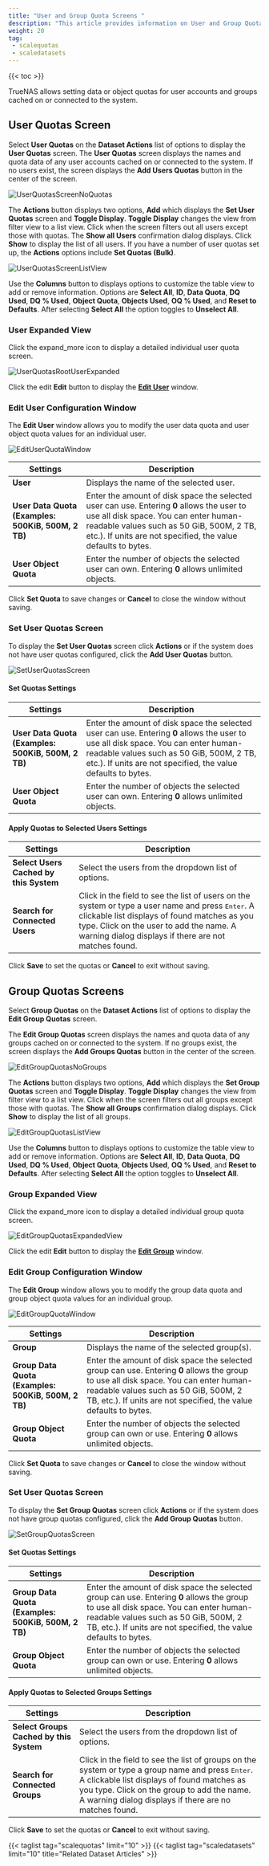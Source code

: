 ```yaml
---
title: "User and Group Quota Screens "
description: "This article provides information on User and Group Quota screen settings and functions."
weight: 20
tag: 
 - scalequotas
 - scaledatasets
---
```


{{< toc >}}

TrueNAS allows setting data or object quotas for user accounts and groups cached on or connected to the system. 

## User Quotas Screen
Select **User Quotas** on the **Dataset Actions** list of options to display the **User Quotas** screen.
The **User Quotas** screen displays the names and quota data of any user accounts cached on or connected to the system. If no users exist, the screen displays the **Add Users Quotas** button in the center of the screen.

![UserQuotasScreenNoQuotas](/images/SCALE/22.02/UserQuotasScreenNoQuotas.png "User Quotas Screen")

The **Actions** button displays two options, **Add** which displays the **Set User Quotas** screen and **Toggle Display**.
**Toggle Display** changes the view from filter view to a list view. Click when the screen filters out all users except those with quotas. The **Show all Users** confirmation dialog displays. Click **Show** to display the list of all users. 
If you have a number of user quotas set up, the **Actions** options include **Set Quotas (Bulk)**.

![UserQuotasScreenListView](/images/SCALE/22.02/UserQuotasScreenListView.png "User Quotas List View")

Use the **Columns** button to displays options to customize the table view to add or remove information. Options are **Select All**, **ID**, **Data Quota**, **DQ Used**, **DQ % Used**, **Object Quota**, **Objects Used**, **OQ % Used**, and **Reset to Defaults**. After selecting **Select All** the option toggles to **Unselect All**.

### User Expanded View
Click the <span class="material-icons">expand_more</span> icon to display a detailed individual user quota screen.

![UserQuotasRootUserExpanded](/images/SCALE/22.02/UserQuotasRootUserExpanded.png "User Quotas Expanded View")

Click the <span class="material-icons">edit</span> **Edit** button to display the **[Edit User](#edit-user-configuration-window)** window.

### Edit User Configuration Window
The **Edit User** window allows you to modify the user data quota and user object quota values for an individual user.

![EditUserQuotaWindow](/images/SCALE/22.02/EditUserQuotaWindow.png "Edit User Quota")

| Settings | Description |
|----------|-------------|
| **User** | Displays the name of the selected user. |
| **User Data Quota (Examples: 500KiB, 500M, 2 TB)** | Enter the amount of disk space the selected user can use. Entering **0** allows the user to use all disk space. You can enter human-readable values such as 50 GiB, 500M, 2 TB, etc.). If units are not specified, the value defaults to bytes.  |
| **User Object Quota** | Enter the number of objects the selected user can own. Entering **0** allows unlimited objects. |

Click **Set Quota** to save changes or **Cancel** to close the window without saving.

### Set User Quotas Screen
To display the **Set User Quotas** screen click **Actions** or if the system does not have user quotas configured, click the **Add User Quotas** button.

![SetUserQuotasScreen](/images/SCALE/22.02/SetUserQuotasScreen.png "Set User Quotas")

#### Set Quotas Settings
| Settings | Description |
|----------|-------------|
| **User Data Quota (Examples: 500KiB, 500M, 2 TB)** | Enter the amount of disk space the selected user can use. Entering **0** allows the user to use all disk space. You can enter human-readable values such as 50 GiB, 500M, 2 TB, etc.). If units are not specified, the value defaults to bytes. |
| **User Object Quota** | Enter the number of objects the selected user can own. Entering **0** allows unlimited objects. |

#### Apply Quotas to Selected Users Settings
| Settings | Description |
|----------|-------------|
| **Select Users Cached by this System** | Select the users from the dropdown list of options. |
| **Search for Connected Users** | Click in the field to see the list of users on the system or type a user name and press <kbd>Enter</kbd>. A clickable list displays of found matches as you type. Click on the user to add the name. A warning dialog displays if there are not matches found. |

Click **Save** to set the quotas or **Cancel** to exit without saving.

## Group Quotas Screens
Select **Group Quotas** on the **Dataset Actions** list of options to display the **Edit Group Quotas** screen.

The **Edit Group Quotas** screen displays the names and quota data of any groups cached on or connected to the system. If no groups exist, the screen displays the **Add Groups Quotas** button in the center of the screen.

![EditGroupQuotasNoGroups](/images/SCALE/22.02/EditGroupQuotasNoGroups.png "Group Quotas Screen")

The **Actions** button displays two options, **Add** which displays the **Set Group Quotas** screen and **Toggle Display**.
**Toggle Display** changes the view from filter view to a list view. Click when the screen filters out all groups except those with quotas. The **Show all Groups** confirmation dialog displays. Click **Show** to display the list of all groups. 

![EditGroupQuotasListView](/images/SCALE/22.02/EditGroupQuotasListView.png "Group Quotas List View")

Use the **Columns** button to displays options to customize the table view to add or remove information. Options are **Select All**, **ID**, **Data Quota**, **DQ Used**, **DQ % Used**, **Object Quota**, **Objects Used**, **OQ % Used**, and **Reset to Defaults**. After selecting **Select All** the option toggles to **Unselect All**.

### Group Expanded View
Click the <span class="material-icons">expand_more</span> icon to display a detailed individual group quota screen.

![EditGroupQuotasExpandedView](/images/SCALE/22.02/EditGroupQuotasExpandedView.png "Group Quotas Expanded View")

Click the <span class="material-icons">edit</span> **Edit** button to display the **[Edit Group](#edit-group-configuration-window)** window.

### Edit Group Configuration Window
The **Edit Group** window allows you to modify the group data quota and group object quota values for an individual group.

![EditGroupQuotaWindow](/images/SCALE/22.02/EditGroupQuotaWindow.png "Edit Qroup Quota")

| Settings | Description |
|----------|-------------|
| **Group** | Displays the name of the selected group(s).  |
| **Group Data Quota (Examples: 500KiB, 500M, 2 TB)** | Enter the amount of disk space the selected group can use. Entering **0** allows the group to use all disk space. You can enter human-readable values such as 50 GiB, 500M, 2 TB, etc.). If units are not specified, the value defaults to bytes. |
| **Group Object Quota** | Enter the number of objects the selected group can own or use. Entering **0** allows unlimited objects. |

Click **Set Quota** to save changes or **Cancel** to close the window without saving.

### Set User Quotas Screen
To display the **Set Group Quotas** screen click **Actions** or if the system does not have group quotas configured, click the **Add Group Quotas** button.

![SetGroupQuotasScreen](/images/SCALE/22.02/SetGroupQuotasScreen.png "Set Group Quotas")

#### Set Quotas Settings
| Settings | Description |
|----------|-------------|
| **Group Data Quota (Examples: 500KiB, 500M, 2 TB)** | Enter the amount of disk space the selected group can use. Entering **0** allows the group to use all disk space. You can enter human-readable values such as 50 GiB, 500M, 2 TB, etc.). If units are not specified, the value defaults to bytes. |
| **Group Object Quota** | Enter the number of objects the selected group can own or use. Entering **0** allows unlimited objects. |

#### Apply Quotas to Selected Groups Settings
| Settings | Description |
|----------|-------------|
| **Select Groups Cached by this System** | Select the users from the dropdown list of options. |
| **Search for Connected Groups** | Click in the field to see the list of groups on the system or type a group name and press <kbd>Enter</kbd>. A clickable list displays of found matches as you type. Click on the group to add the name. A warning dialog displays if there are no matches found. |

Click **Save** to set the quotas or **Cancel** to exit without saving.

{{< taglist tag="scalequotas" limit="10" >}}
{{< taglist tag="scaledatasets" limit="10" title="Related Dataset Articles" >}}